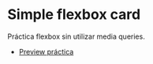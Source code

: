 # Simple flexbox card
Práctica flexbox sin utilizar media queries.

- [Preview práctica](https://simple-card-css-flexbox-responsive.netlify.app/)